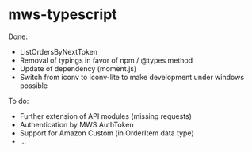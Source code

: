 # mws-typescript

Done:
* ListOrdersByNextToken
* Removal of typings in favor of npm / @types method
* Update of dependency (moment.js)
* Switch from iconv to iconv-lite to make development under windows possible

To do:
* Further extension of API modules (missing requests)
* Authentication by MWS AuthToken
* Support for Amazon Custom (in OrderItem data type)
* ...
